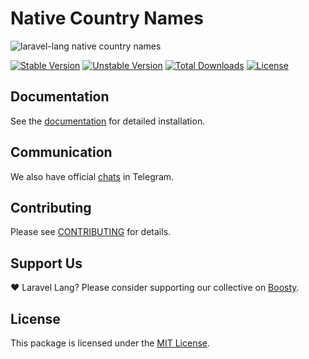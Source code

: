 # Native Country Names

![laravel-lang native country names](https://preview.dragon-code.pro/laravel-lang/native-country-names.svg?brand=laravel&mode=dark)

[![Stable Version][badge_stable]][link_packagist]
[![Unstable Version][badge_unstable]][link_packagist]
[![Total Downloads][badge_downloads]][link_packagist]
[![License][badge_license]][link_license]

## Documentation

See the [documentation](https://laravel-lang.com/packages-native-country-names.html) for detailed installation.

## Communication

We also have official [chats](https://t.me/addlist/l0XGtvEIBiljMTMy) in Telegram.

## Contributing

Please see [CONTRIBUTING](https://laravel-lang.com/contributions.html) for details.

## Support Us

❤️ Laravel Lang? Please consider supporting our collective on [Boosty](https://boosty.to/laravel-lang).

## License

This package is licensed under the [MIT License](https://laravel-lang.com/license.html).


[badge_stable]:     https://img.shields.io/github/v/release/Laravel-Lang/native-country-names?label=stable&style=flat-square

[badge_unstable]:   https://img.shields.io/badge/unstable-dev--main-orange?style=flat-square

[badge_downloads]:  https://img.shields.io/packagist/dt/Laravel-Lang/native-country-names.svg?style=flat-square

[badge_license]:    https://img.shields.io/packagist/l/Laravel-Lang/native-country-names.svg?style=flat-square

[link_packagist]:   https://packagist.org/packages/Laravel-Lang/native-country-names

[link_license]:     LICENSE
